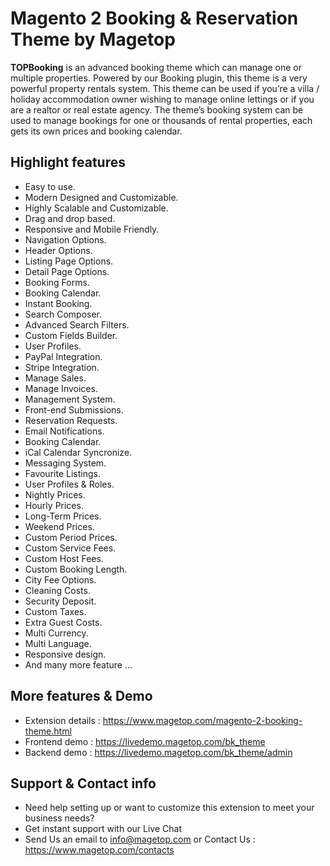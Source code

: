 # Magento 2 Booking & Reservation Theme by Magetop

**TOPBooking** is an advanced booking theme which can manage one or multiple properties. Powered by our Booking plugin, this theme is a very powerful property rentals system. This theme can be used if you’re a villa / holiday accommodation owner wishing to manage online lettings or if you are a realtor or real estate agency. The theme’s booking system can be used to manage bookings for one or thousands of rental properties, each gets its own prices and booking calendar.

## Highlight features

- Easy to use.
- Modern Designed and Customizable.
- Highly Scalable and Customizable.
- Drag and drop based.
- Responsive and Mobile Friendly.
- Navigation Options.
- Header Options.
- Listing Page Options.
- Detail Page Options.
- Booking Forms.
- Booking Calendar.
- Instant Booking.
- Search Composer.
- Advanced Search Filters.
- Custom Fields Builder.
- User Profiles.
- PayPal Integration.
- Stripe Integration.
- Manage Sales.
- Manage Invoices.
- Management System.
- Front-end Submissions.
- Reservation Requests.
- Email Notifications.
- Booking Calendar.
- iCal Calendar Syncronize.
- Messaging System.
- Favourite Listings.
- User Profiles & Roles.
- Nightly Prices.
- Hourly Prices.
- Long-Term Prices.
- Weekend Prices.
- Custom Period Prices.
- Custom Service Fees.
- Custom Host Fees.
- Custom Booking Length.
- City Fee Options.
- Cleaning Costs.
- Security Deposit.
- Custom Taxes.
- Extra Guest Costs.
- Multi Currency.
- Multi Language.
- Responsive design.
- And many more feature ...

## More features & Demo

- Extension details : https://www.magetop.com/magento-2-booking-theme.html
- Frontend demo : https://livedemo.magetop.com/bk_theme
- Backend demo : https://livedemo.magetop.com/bk_theme/admin

## Support & Contact info

- Need help setting up or want to customize this extension to meet your business needs? 
- Get instant support with our Live Chat
- Send Us an email to info@magetop.com or Contact Us : https://www.magetop.com/contacts
